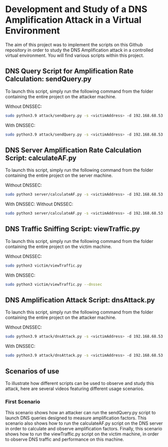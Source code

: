 # Development and Study of a DNS Amplification Attack in a Virtual Environment

The aim of this project was to implement the scripts on this Github repository in order to study the DNS Amplification attack in a controlled virtual environment. You will find various scripts within this project.

## DNS Query Script for Amplification Rate Calculation: sendQuery.py

To launch this script, simply run the following command from the folder containing the entire project on the attacker machine.

Without DNSSEC:
```bash
sudo python3.9 attack/sendQuery.py -s <victimAddress> -d 192.168.68.53 -q amaury.thesis.io -t 60
```
With DNSSEC:
```bash
sudo python3.9 attack/sendQuery.py -s <victimAddress> -d 192.168.68.53 -q amaury.thesis.io -t 60 --dnssec
```

## DNS Server Amplification Rate Calculation Script: calculateAF.py

To launch this script, simply run the following command from the folder containing the entire project on the server machine.

Without DNSSEC:
```bash
sudo python3 server/calculateAF.py -s <victimAddress> -d 192.168.68.53 -q amaury.thesis.io
```
With DNSSEC:
Without DNSSEC:
```bash
sudo python3 server/calculateAF.py -s <victimAddress> -d 192.168.68.53 -q amaury.thesis.io --dnssec
```

## DNS Traffic Sniffing Script: viewTraffic.py

To launch this script, simply run the following command from the folder containing the entire project on the victim machine.

Without DNSSEC:
```bash
sudo python3 victim/viewTraffic.py
```
With DNSSEC:
```bash
sudo python3 victim/viewTraffic.py --dnssec
```

## DNS Amplification Attack Script: dnsAttack.py

To launch this script, simply run the following command from the folder containing the entire project on the attacker machine.

Without DNSSEC:
```bash
sudo python3.9 attack/dnsAttack.py -s <victimAddress> -d 192.168.68.53 -q amaury.thesis.io -t 60 -n <Number of process>
```
With DNSSEC:
```bash
sudo python3.9 attack/dnsAttack.py -s <victimAddress> -d 192.168.68.53 -q amaury.thesis.io -t 60 -n <Number of process> --dnssec
```

## Scenarios of use

To illustrate how different scripts can be used to observe and study this attack, here are several videos featuring different usage scenarios.

### First Scenario

This scenario shows how an attacker can run the sendQuery.py script to launch DNS queries designed to measure amplification factors. This scenario also shows how to run the calculateAF.py script on the DNS server in order to calculate and observe amplification factors. Finally, this scenario shows how to run the viewTraffic.py script on the victim machine, in order to observe DNS traffic and performance on this machine.

